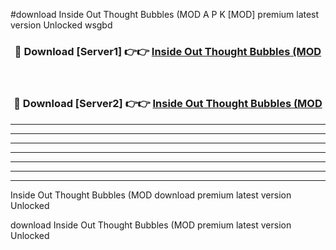 #download Inside Out Thought Bubbles (MOD A P K [MOD] premium latest version Unlocked wsgbd 



<div align="center">
<h3>🔴 Download [Server1] 👉👉 <a href="https://apkdownload3.web.app/">Inside Out Thought Bubbles (MOD</a></h3><br>

<h3>🔴 Download [Server2] 👉👉 <a href="https://apkdownload3.web.app/">Inside Out Thought Bubbles (MOD</a></h3>
</div>





----------------------------------------------------------

----------------------------------------------------------

----------------------------------------------------------

----------------------------------------------------------

----------------------------------------------------------

----------------------------------------------------------

----------------------------------------------------------

Inside Out Thought Bubbles (MOD download premium latest version Unlocked

download Inside Out Thought Bubbles (MOD premium latest version Unlocked
